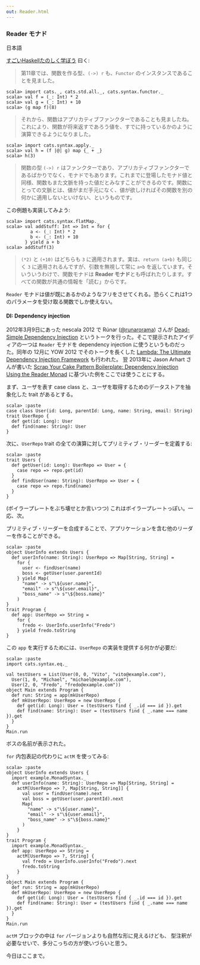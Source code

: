 ```yaml
---
out: Reader.html
---
```


  [@runarorama]: https://twitter.com/runarorama
  [@jarhart]: https://twitter.com/jarhart
  [dsdi]: http://functionaltalks.org/2013/06/17/runar-oli-bjarnason-dead-simple-dependency-injection/
  [ltudif]: https://yow.eventer.com/yow-2012-1012/lambda-the-ultimate-dependency-injection-framework-by-runar-bjarnason-1277
  [sycpb]: http://blog.originate.com/blog/2013/10/21/reader-monad-for-dependency-injection/

### Reader モナド

日本語

[すごいHaskellたのしく学ぼう](http://www.amazon.co.jp/dp/4274068854) 曰く:

> 第11章では、関数を作る型、`(->) r` も、`Functor` のインスタンスであることを見ました。

```console:new
scala> import cats._, cats.std.all._, cats.syntax.functor._
scala> val f = (_: Int) * 2
scala> val g = (_: Int) + 10
scala> (g map f)(8)
```

> それから、関数はアプリカティブファンクターであることも見ましたね。これにより、関数が将来返すであろう値を、すでに持っているかのように演算できるようになりました。

```console
scala> import cats.syntax.apply._
scala> val h = (f |@| g) map {_ + _}
scala> h(3)
```

> 関数の型 `(->) r` はファンクターであり、アプリカティブファンクターであるばかりでなく、モナドでもあります。これまでに登場したモナド値と同様、関数もまた文脈を持った値だとみなすことができるのです。関数にとっての文脈とは、値がまだ手元になく、値が欲しければその関数を別の何かに適用しないといけない、というものです。

この例題も実装してみよう:

```console
scala> import cats.syntax.flatMap._
scala> val addStuff: Int => Int = for {
         a <- (_: Int) * 2
         b <- (_: Int) + 10
       } yield a + b
scala> addStuff(3)
```

> `(*2)` と `(+10)` はどちらも `3` に適用されます。実は、`return (a+b)` も同じく `3` に適用されるんですが、引数を無視して常に `a+b` を返しています。そいういうわけで、関数モナドは **Reader モナド**とも呼ばれたりします。すべての関数が共通の情報を「読む」からです。

`Reader` モナドは値が既にあるかのようなフリをさせてくれる。恐らくこれは1つのパラメータを受け取る関数でしか使えない。

#### DI: Dependency injection

2012年3月9日にあった nescala 2012 で Rúnar ([@runarorama][@runarorama]) さんが
[Dead-Simple Dependency Injection][dsdi]
というトークを行った。そこで提示されたアイディアの一つは `Reader` モナドを dependency injection
に使うというものだった。同年の 12月に YOW 2012 でそのトークを長くした
[Lambda: The Ultimate Dependency Injection Framework][ltudif]
も行われた。
翌 2013年に Jason Arhart さんが書いた
[Scrap Your Cake Pattern Boilerplate: Dependency Injection Using the Reader Monad][sycpb]
に基づいた例をここでは使うことにする。

まず、ユーザを表す case class と、ユーザを取得するためのデータストアを抽象化した trait があるとする。

```console
scala> :paste
case class User(id: Long, parentId: Long, name: String, email: String)
trait UserRepo {
  def get(id: Long): User
  def find(name: String): User
}
```

次に、`UserRepo` trait の全ての演算に対してプリミティブ・リーダーを定義する:

```console
scala> :paste
trait Users {
  def getUser(id: Long): UserRepo => User = {
    case repo => repo.get(id)
  }
  def findUser(name: String): UserRepo => User = {
    case repo => repo.find(name)
  }
}
```

(ボイラープレートをぶち壊せとか言いつつ) これはボイラープレートっぽい。一応、次。

プリミティブ・リーダーを合成することで、アプリケーションを含む他のリーダーを作ることができる。

```console
scala> :paste
object UserInfo extends Users {
  def userInfo(name: String): UserRepo => Map[String, String] =
    for {
      user <- findUser(name)
      boss <- getUser(user.parentId)
    } yield Map(
      "name" -> s"\${user.name}",
      "email" -> s"\${user.email}",
      "boss_name" -> s"\${boss.name}"
    )
}
trait Program {
  def app: UserRepo => String =
    for {
      fredo <- UserInfo.userInfo("Fredo")
    } yield fredo.toString
}
```

この `app` を実行するためには、`UserRepo` の実装を提供する何かが必要だ:

```console
scala> :paste
import cats.syntax.eq._

val testUsers = List(User(0, 0, "Vito", "vito@example.com"),
  User(1, 0, "Michael", "michael@example.com"),
  User(2, 0, "Fredo", "fredo@example.com"))
object Main extends Program {
  def run: String = app(mkUserRepo)
  def mkUserRepo: UserRepo = new UserRepo {
    def get(id: Long): User = (testUsers find { _.id === id }).get
    def find(name: String): User = (testUsers find { _.name === name }).get
  }
}
Main.run
```

ボスの名前が表示された。

`for` 内包表記の代わりに `actM` を使ってみる:

```console
scala> :paste
object UserInfo extends Users {
  import example.MonadSyntax._
  def userInfo(name: String): UserRepo => Map[String, String] =
    actM[UserRepo => ?, Map[String, String]] {
      val user = findUser(name).next
      val boss = getUser(user.parentId).next
      Map(
        "name" -> s"\${user.name}",
        "email" -> s"\${user.email}",
        "boss_name" -> s"\${boss.name}"
      )
    }
}
trait Program {
  import example.MonadSyntax._
  def app: UserRepo => String =
    actM[UserRepo => ?, String] {
      val fredo = UserInfo.userInfo("Fredo").next
      fredo.toString
    }
}
object Main extends Program {
  def run: String = app(mkUserRepo)
  def mkUserRepo: UserRepo = new UserRepo {
    def get(id: Long): User = (testUsers find { _.id === id }).get
    def find(name: String): User = (testUsers find { _.name === name }).get
  }
}
Main.run
```

`actM` ブロックの中は `for` バージョンよりも自然な形に見えるけども、
型注釈が必要なせいで、多分こっちの方が使いづらいと思う。

今日はここまで。
